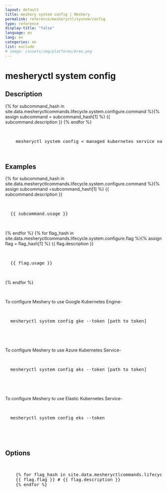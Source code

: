 ```yaml
---
layout: default
title: meshery system config | Meshery
permalink: reference/mesheryctl/system/config
type: reference
display-title: "false"
language: en
lang: en
categories: en
list: exclude
# image: /assets/img/platforms/brew.png
---
```


<!-- Copy this template to create individual doc pages for each mesheryctl commands -->

<!-- Name of the command -->
# mesheryctl system config

## Description

{% for subcommand_hash in site.data.mesheryctlcommands.lifecycle.system.configure.command %}{% assign subcommand = subcommand_hash[1] %}
{{ subcommand.description }}
{% endfor %}

<!-- Basic usage of the command -->
<pre class="codeblock-pre">
  <div class="codeblock">
    mesheryctl system config < managed kubernetes service name > [flags]
  </div>
</pre>

## Examples

{% for subcommand_hash in site.data.mesheryctlcommands.lifecycle.system.configure.command %}{% assign subcommand =subcommand_hash[1] %}
{{ subcommand.description }}
<pre class="codeblock-pre">
  <div class="codeblock">
  {{ subcommand.usage }}
  </div>
</pre>
{% endfor %}
{% for flag_hash in site.data.mesheryctlcommands.lifecycle.system.configure.flag %}{% assign flag = flag_hash[1] %}
{{ flag.description }}
<pre class="codeblock-pre">
  <div class="codeblock">
  {{ flag.usage }}
  </div>
</pre>
{% endfor %}

<br/>

To configure Meshery to use Google Kubernetes Engine-
<pre class="codeblock-pre">
  <div class="codeblock">
  mesheryctl system config gke --token [path to token]
  </div>
</pre>

<br/>

To configure Meshery to use Azure Kubernetes Service-
<pre class="codeblock-pre">
  <div class="codeblock">
  mesheryctl system config aks --token [path to token]
  </div>
</pre>

<br/>

To configure Meshery to use Elastic Kubernetes Service-
<pre class="codeblock-pre">
  <div class="codeblock">
  mesheryctl system config eks --token <path-to-token>
  </div>
</pre> 

<br/>


<!-- Options/Flags available in this command -->
## Options

<pre class="codeblock-pre">
  <div class="codeblock">
    {% for flag_hash in site.data.mesheryctlcommands.lifecycle.system.configure.flag %}{% assign flag = flag_hash[1] %}
    {{ flag.flag }} # {{ flag.description }}
    {% endfor %}
  </div>
</pre>
<br/>
